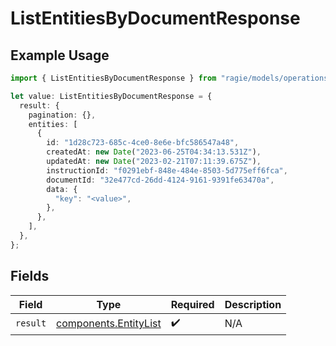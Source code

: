 # ListEntitiesByDocumentResponse

## Example Usage

```typescript
import { ListEntitiesByDocumentResponse } from "ragie/models/operations";

let value: ListEntitiesByDocumentResponse = {
  result: {
    pagination: {},
    entities: [
      {
        id: "1d28c723-685c-4ce0-8e6e-bfc586547a48",
        createdAt: new Date("2023-06-25T04:34:13.531Z"),
        updatedAt: new Date("2023-02-21T07:11:39.675Z"),
        instructionId: "f0291ebf-848e-484e-8503-5d775eff6fca",
        documentId: "32e477cd-26dd-4124-9161-9391fe63470a",
        data: {
          "key": "<value>",
        },
      },
    ],
  },
};
```

## Fields

| Field                                                          | Type                                                           | Required                                                       | Description                                                    |
| -------------------------------------------------------------- | -------------------------------------------------------------- | -------------------------------------------------------------- | -------------------------------------------------------------- |
| `result`                                                       | [components.EntityList](../../models/components/entitylist.md) | :heavy_check_mark:                                             | N/A                                                            |